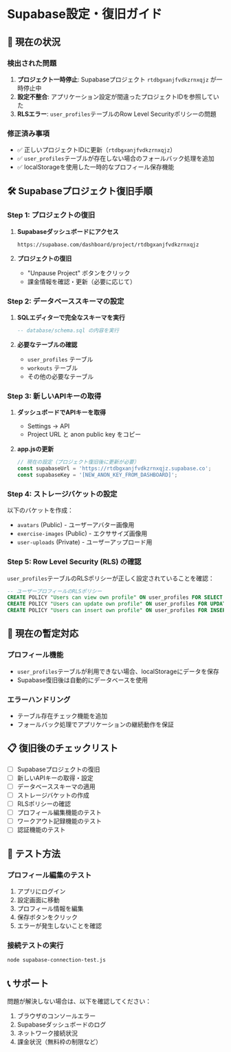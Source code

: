 # Supabase設定・復旧ガイド

## 🚨 現在の状況

### 検出された問題
1. **プロジェクト一時停止**: Supabaseプロジェクト `rtdbgxanjfvdkzrnxqjz` が一時停止中
2. **設定不整合**: アプリケーション設定が間違ったプロジェクトIDを参照していた
3. **RLSエラー**: `user_profiles`テーブルのRow Level Securityポリシーの問題

### 修正済み事項
- ✅ 正しいプロジェクトIDに更新（`rtdbgxanjfvdkzrnxqjz`）
- ✅ `user_profiles`テーブルが存在しない場合のフォールバック処理を追加
- ✅ localStorageを使用した一時的なプロフィール保存機能

## 🛠️ Supabaseプロジェクト復旧手順

### Step 1: プロジェクトの復旧

1. **Supabaseダッシュボードにアクセス**
   ```
   https://supabase.com/dashboard/project/rtdbgxanjfvdkzrnxqjz
   ```

2. **プロジェクトの復旧**
   - "Unpause Project" ボタンをクリック
   - 課金情報を確認・更新（必要に応じて）

### Step 2: データベーススキーマの設定

1. **SQLエディターで完全なスキーマを実行**
   ```sql
   -- database/schema.sql の内容を実行
   ```

2. **必要なテーブルの確認**
   - `user_profiles` テーブル
   - `workouts` テーブル
   - その他の必要なテーブル

### Step 3: 新しいAPIキーの取得

1. **ダッシュボードでAPIキーを取得**
   - Settings → API
   - Project URL と anon public key をコピー

2. **app.jsの更新**
   ```javascript
   // 現在の設定（プロジェクト復旧後に更新が必要）
   const supabaseUrl = 'https://rtdbgxanjfvdkzrnxqjz.supabase.co';
   const supabaseKey = '[NEW_ANON_KEY_FROM_DASHBOARD]';
   ```

### Step 4: ストレージバケットの設定

以下のバケットを作成：
- `avatars` (Public) - ユーザーアバター画像用
- `exercise-images` (Public) - エクササイズ画像用
- `user-uploads` (Private) - ユーザーアップロード用

### Step 5: Row Level Security (RLS) の確認

`user_profiles`テーブルのRLSポリシーが正しく設定されていることを確認：

```sql
-- ユーザープロフィールのRLSポリシー
CREATE POLICY "Users can view own profile" ON user_profiles FOR SELECT USING (auth.uid() = id);
CREATE POLICY "Users can update own profile" ON user_profiles FOR UPDATE USING (auth.uid() = id);
CREATE POLICY "Users can insert own profile" ON user_profiles FOR INSERT WITH CHECK (auth.uid() = id);
```

## 🔧 現在の暫定対応

### プロフィール機能
- `user_profiles`テーブルが利用できない場合、localStorageにデータを保存
- Supabase復旧後は自動的にデータベースを使用

### エラーハンドリング
- テーブル存在チェック機能を追加
- フォールバック処理でアプリケーションの継続動作を保証

## 📋 復旧後のチェックリスト

- [ ] Supabaseプロジェクトの復旧
- [ ] 新しいAPIキーの取得・設定
- [ ] データベーススキーマの適用
- [ ] ストレージバケットの作成
- [ ] RLSポリシーの確認
- [ ] プロフィール編集機能のテスト
- [ ] ワークアウト記録機能のテスト
- [ ] 認証機能のテスト

## 🚀 テスト方法

### プロフィール編集のテスト
1. アプリにログイン
2. 設定画面に移動
3. プロフィール情報を編集
4. 保存ボタンをクリック
5. エラーが発生しないことを確認

### 接続テストの実行
```bash
node supabase-connection-test.js
```

## 📞 サポート

問題が解決しない場合は、以下を確認してください：
1. ブラウザのコンソールエラー
2. Supabaseダッシュボードのログ
3. ネットワーク接続状況
4. 課金状況（無料枠の制限など）
